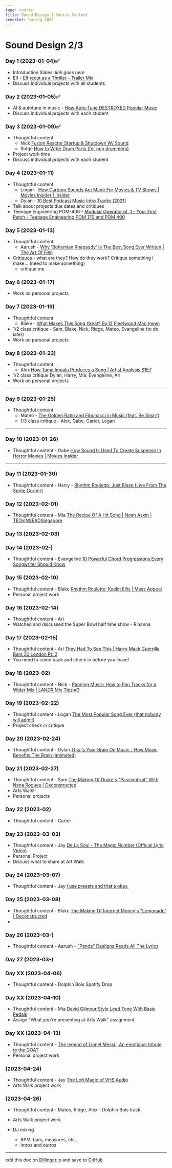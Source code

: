```yaml
---
type: course
title: Sound Design 1 Course Content
semester: Spring 2023
---
```


# Sound Design 2/3

### Day 1 (2023-01-04)✅

- Introduction Slides: _link goes here_
- Elf - [Elf recut as a Thriller - Trailer Mix](https://www.youtube.com/watch?v=EkwdYSn3Uws)
- Discuss individual projects with all students

### Day 2 (2023-01-05)✅

- AI & autotune in music - [How Auto-Tune DESTROYED Popular Music](https://youtu.be/6IV29YNTH3M)
- Discuss individual projects with each student

### Day 3 (2023-01-09)✅

- Thoughtful content
  - Nick [Fusion Reactor Startup & Shutdown W/ Sound](https://youtu.be/yRdkSxiS8ls)
  - Ridge [How to Write Drum Parts (for non drummers)](https://youtu.be/FoMmVlAvjmM)
- Project work time
- Discuss individual projects with each student

### Day 4 (2023-01-11)

- Thoughtful content
  - Logan - [How Cartoon Sounds Are Made For Movies & TV Shows | Movies Insider | Insider](https://youtu.be/NhKTP5_LfU8)
  - Dylan - [10 Best Podcast Music Intro Tracks [2021]](https://youtu.be/Z56_H3y7krQ)
- Talk about projects due dates and critiques
- Teenage Engineering POM-400 - [Modular Operator pt. 1 - Your First Patch - Teenage Engineering POM 170 and POM 400](https://youtu.be/pdcR8qlrwR8)

### Day 5 (2023-01-13)

- Thoughtful content
  - Aarush - [Why 'Bohemian Rhapsody' Is The Best Song Ever Written | The Art Of Film](https://youtu.be/-yE8SYzZ6Eo)
- Critiques - what are they? How do they work? Critique something I make... (need to make something)
  - critique me

### Day 6 (2023-01-17)

- Work on personal projects

### Day 7 (2023-01-19)

- Thoughtful content
  - Blake - [What Makes This Song Great? Ep.12 Fleetwood Mac (new)](https://youtu.be/4ylXt4DsB24)
- 1/2 class critique - Sam, Blake, Nick, Ridge, Mateo, Evangeline (to do later)
- Work on personal projects

### Day 8 (2023-01-23)

- Thoughtful content
  - Alex [How Tame Impala Produces a Song | Artist Analysis S1E7](https://youtu.be/bCBj5hC1_rA)
- 1/2 class critique Dylan, Harry, Mia, Evangeline, Ari
- Work on personal projects

---

### Day 9 (2023-01-25)

- Thoughtful content
  - Mateo - [The Golden Ratio and Fibonacci in Music (feat. Be Smart)](https://youtu.be/9mozmHgg9Sk)
  - 1/3 class critique - Alex, Gabe, Carter, Logan

---

### Day 10 (2023-01-26)

- Thoughtful content - Gabe [How Sound Is Used To Create Suspense In Horror Movies | Movies Insider](https://youtu.be/1BQvCCB-PiA)

---

### Day 11 (2023-01-30)

- Thoughtful content - Harry - [Rhythm Roulette: Just Blaze (Live From The Sprite Corner)](https://www.youtube.com/watch?v=wQ7rkIppxPM)

### Day 12 (2023-02-01)

- Thoughtful content - Mia [The Recipe Of A Hit Song | Noah Askin | TEDxINSEADSingapore](https://youtu.be/R3UnZBpcF1o)

### Day 13 (2023-02-03)

### Day 14 (2023-02-)

- Thoughtful content - Evangeline [10 Powerful Chord Progressions Every Songwriter Should Know](https://www.youtube.com/watch?v=eVteycbJUsw)

### Day 15 (2023-02-10)

- Thoughtful content - Blake [Rhythm Roulette: Kaelin Ellis | Mass Appeal](https://youtu.be/P0410fmYIAE)
- Personal project work

### Day 16 (2023-02-14)

- Thoughtful content - Ari []()
- Watched and discussed the Super Bowl half time show - Rihanna

### Day 17 (2023-02-15)

- Thoughtful content - Ari [They Had To See This | Harry Mack Guerrilla Bars 30 London Pt. 2](https://youtu.be/vBSXqHQadWA)
- You need to come back and check in before you leave!

### Day 18 (2023-02)

- Thoughtful content - Nick - [Panning Music: How to Pan Tracks for a Wider Mix | LANDR Mix Tips #3](https://youtu.be/xT1tQgqBWyU)

### Day 19 (2023-02-22)

- Thoughtful content - Logan [The Most Popular Song Ever (that nobody will admit)](https://youtu.be/lOtA5Mqmv-Q)
- Project check in critique

### Day 20 (2023-02-24)

- Thoughtful content - Dylan [This Is Your Brain On Music - How Music Benefits The Brain (animated)](https://youtu.be/kZJ8BfEu-P8)

### Day 21 (2023-02-27)

- Thoughtful content - Sam [The Making Of Drake's "Passionfruit" With Nana Rogues | Deconstructed
  ](https://youtu.be/cgS8eocf4DQ)
- Arts Walk!!
- Personal projects

### Day 22 (2023-02)

- Thoughtful content - Carter []()

### Day 23 (2023-03-03)

- Thoughtful content - Jay [De La Soul - The Magic Number (Official Lyric Video)](https://youtu.be/pxkOWjZAPLs)
- Personal Project
- Discuss what to share at Art Walk

### Day 24 (2023-03-07)

- Thoughtful content - Jay [I use presets and that's okay.](https://youtu.be/0e9lJ9L3UeQ)

### Day 25 (2023-03-08)

- Thoughtful content - Blake [The Making Of Internet Money's "Lemonade" | Deconstructed](https://youtu.be/tztjhSCu6nc)
-

### Day 26 (2023-03-)

- Thoughtful content - Aarush - ["Panda" Desiigna Reads All The Lyrics]()

### Day 27 (2023-03-)

### Day XX (2023-04-06)

- Thoughtful content - Dolphin Bois Spotify Drop

### Day XX (2023-04-10)

- Thoughtful content - Mia [David Gilmour Style Lead Tone With Basic Pedals](https://youtu.be/HrMj7p0HdC0)
- Assign "What you're presenting at Arts Walk" assignment

### Day XX (2023-04-13)

- Thoughtful content - [The legend of Lionel Messi | An emotional tribute to the GOAT](https://youtu.be/SBavZPxz_bY)
- Personal project work

### (2023-04-24)

- Thoughtful content - Jay [The Lofi Magic of VHS Audio](https://youtu.be/OHoTzs3mtM8)
- Arts Walk project work

### (2023-04-26)

- Thoughtful content - Mateo, Ridge, Alex - Dolphin Bois track
- Arts Walk project work

- DJ mixing
  - BPM, bars, measures, etc...
  - intros and outros

---

edit this doc on [Dillinger.io](https://dillinger.io) and save to [GitHub](https://github.com)
